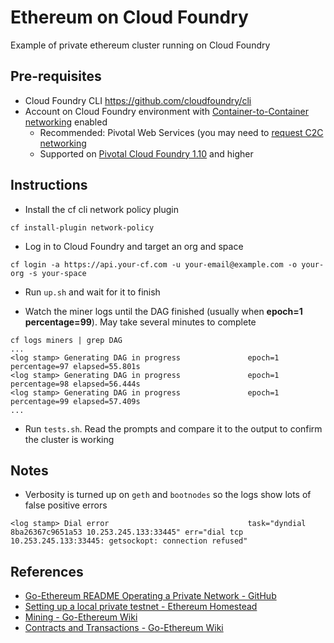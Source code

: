 # Ethereum on Cloud Foundry

Example of private ethereum cluster running on Cloud Foundry

## Pre-requisites

* Cloud Foundry CLI https://github.com/cloudfoundry/cli
* Account on Cloud Foundry environment with [Container-to-Container networking](https://docs.pivotal.io/pivotalcf/1-10/concepts/understand-cf-networking.html) enabled
  * Recommended: Pivotal Web Services (you may need to [request C2C networking](mailto:support@run.pivotal.io?subject=Access%20to%20Container%20Networking%20on%20PWS&body=Can%20I%20please%20get%20access%20to%20Container%20Networking%20stack%20on%20PWS%3F%20Thank%20you.)
  * Supported on [Pivotal Cloud Foundry 1.10](https://docs.pivotal.io/pivotalcf/1-10/pcf-release-notes/index.html) and higher

## Instructions

* Install the cf cli network policy plugin
```
cf install-plugin network-policy
```

* Log in to Cloud Foundry and target an org and space
```
cf login -a https://api.your-cf.com -u your-email@example.com -o your-org -s your-space
```

* Run `up.sh` and wait for it to finish

* Watch the miner logs until the DAG finished (usually when **epoch=1 percentage=99**). May take several minutes to complete
```
cf logs miners | grep DAG
...
<log stamp> Generating DAG in progress               epoch=1 percentage=97 elapsed=55.801s
<log stamp> Generating DAG in progress               epoch=1 percentage=98 elapsed=56.444s
<log stamp> Generating DAG in progress               epoch=1 percentage=99 elapsed=57.409s
...
```

* Run `tests.sh`. Read the prompts and compare it to the output to confirm the cluster is working


## Notes

* Verbosity is turned up on `geth` and `bootnodes` so the logs show lots of false positive errors
```
<log stamp> Dial error                               task="dyndial 8ba26367c9651a53 10.253.245.133:33445" err="dial tcp 10.253.245.133:33445: getsockopt: connection refused"
```

## References

* [Go-Ethereum README Operating a Private Network - GitHub](https://github.com/ethereum/go-ethereum#operating-a-private-network)
* [Setting up a local private testnet - Ethereum Homestead](http://ethdocs.org/en/latest/network/test-networks.html#setting-up-a-local-private-testnet)
* [Mining - Go-Ethereum Wiki](https://github.com/ethereum/go-ethereum/wiki/Mining)
* [Contracts and Transactions - Go-Ethereum Wiki](https://github.com/ethereum/go-ethereum/wiki/Contracts-and-Transactions)
